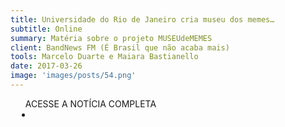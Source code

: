 ```yaml
---
title: Universidade do Rio de Janeiro cria museu dos memes…
subtitle: Online
summary: Matéria sobre o projeto MUSEUdeMEMES
client: BandNews FM (É Brasil que não acaba mais)
tools: Marcelo Duarte e Maiara Bastianello
date: 2017-03-26
image: 'images/posts/54.png'
---
```




<div class="post__share"><ul class="share__list list-reset">ACESSE A NOTÍCIA COMPLETA<li class="share__item" style="margin-left: 10px"><a class="share__link share__facebook" style="background: #fa5657" href="http://bandnewsfm.band.uol.com.br/Colunista.aspx?COD=27 
onclick=window.open(this.href, 'pop-up', 'left=20,top=20,width=500,height=500,toolbar=1,resizable=0'); return false;" title="Link" rel="nofollow"><i class="fa-solid fa-link"></i></a></li></ul></div>
<!-- <div class="gallery-box"><div class="gallery"><img src="/clipping/images/example-1.jpg" loading="lazy" alt="Project"><img src="/clipping/images/example-2.jpg" loading="lazy" alt="Project"></div><em>Gallery / <a href="https://www.freepik.com/" target="_blank">Freepic</a></em></div> -->